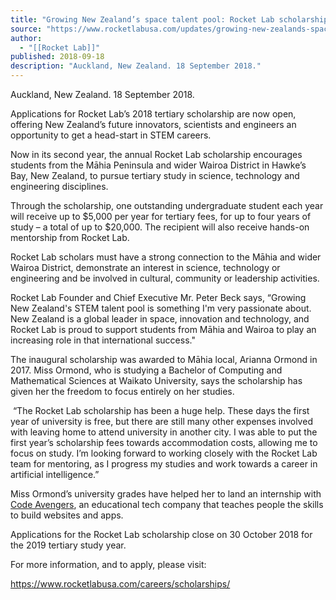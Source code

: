 ```yaml
---
title: "Growing New Zealand’s space talent pool: Rocket Lab scholarship applications now open "
source: "https://www.rocketlabusa.com/updates/growing-new-zealands-space-talent-pool-rocket-lab-scholarship-applications-now-open/"
author:
  - "[[Rocket Lab]]"
published: 2018-09-18
description: "Auckland, New Zealand. 18 September 2018."
---
```

Auckland, New Zealand. 18 September 2018.

Applications for Rocket Lab’s 2018 tertiary scholarship are now open, offering New Zealand’s future innovators, scientists and engineers an opportunity to get a head-start in STEM careers.

Now in its second year, the annual Rocket Lab scholarship encourages students from the Māhia Peninsula and wider Wairoa District in Hawke’s Bay, New Zealand, to pursue tertiary study in science, technology and engineering disciplines.

Through the scholarship, one outstanding undergraduate student each year will receive up to $5,000 per year for tertiary fees, for up to four years of study – a total of up to $20,000. The recipient will also receive hands-on mentorship from Rocket Lab.

Rocket Lab scholars must have a strong connection to the Māhia and wider Wairoa District, demonstrate an interest in science, technology or engineering and be involved in cultural, community or leadership activities.

Rocket Lab Founder and Chief Executive Mr. Peter Beck says, “Growing New Zealand's STEM talent pool is something I'm very passionate about. New Zealand is a global leader in space, innovation and technology, and Rocket Lab is proud to support students from Māhia and Wairoa to play an increasing role in that international success."

The inaugural scholarship was awarded to Māhia local, Arianna Ormond in 2017. Miss Ormond, who is studying a Bachelor of Computing and Mathematical Sciences at Waikato University, says the scholarship has given her the freedom to focus entirely on her studies.

 “The Rocket Lab scholarship has been a huge help. These days the first year of university is free, but there are still many other expenses involved with leaving home to attend university in another city. I was able to put the first year’s scholarship fees towards accommodation costs, allowing me to focus on study. I’m looking forward to working closely with the Rocket Lab team for mentoring, as I progress my studies and work towards a career in artificial intelligence.”

Miss Ormond’s university grades have helped her to land an internship with [Code Avengers](https://www.codeavengers.com/), an educational tech company that teaches people the skills to build websites and apps.  

Applications for the Rocket Lab scholarship close on 30 October 2018 for the 2019 tertiary study year.

For more information, and to apply, please visit:

https://www.rocketlabusa.com/careers/scholarships/

